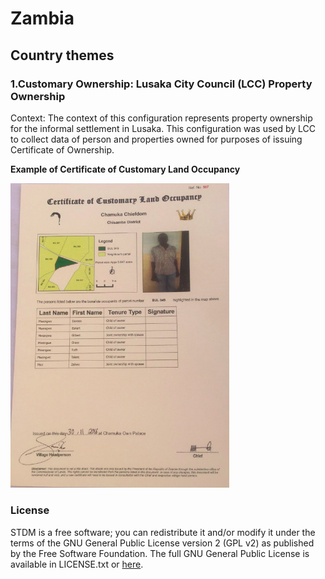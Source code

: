 **Zambia**
==============================

## Country themes

### 1.**Customary Ownership: Lusaka City Council (LCC) Property Ownership**

Context: The context of this configuration represents property ownership for the informal settlement in Lusaka. This configuration was used by LCC to collect data of person and properties owned for purposes of issuing Certificate of Ownership.

**Example of Certificate of Customary Land Occupancy**

<img width="350" alt="STDM - Certificate of Customary Land Occupancy for Zambia" src="../images/readme/zambia_certificate_customary_land_occupancy.png" />

### License

STDM is a free software; you can redistribute it and/or modify it under the terms of the GNU General Public License version 2 (GPL v2) as published by the Free Software Foundation. The full GNU General Public License is available in LICENSE.txt or [here](http://www.gnu.org/licenses/gpl-2.0.html).